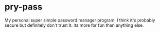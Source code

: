 # pry-pass
My personal super simple password manager program. I think it's probably secure but definitely don't trust it. Its more for fun than anything else.
